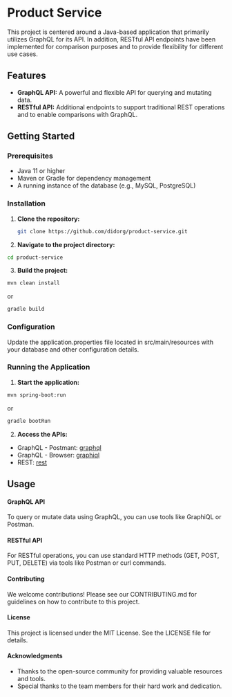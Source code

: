 # Product Service

This project is centered around a Java-based application that primarily utilizes GraphQL for its API. In addition, RESTful API endpoints have been implemented for comparison purposes and to provide flexibility for different use cases.

## Features

- **GraphQL API:** A powerful and flexible API for querying and mutating data.
- **RESTful API:** Additional endpoints to support traditional REST operations and to enable comparisons with GraphQL.

## Getting Started

### Prerequisites

- Java 11 or higher
- Maven or Gradle for dependency management
- A running instance of the database (e.g., MySQL, PostgreSQL)

### Installation

1. **Clone the repository:**
   ```sh
   git clone https://github.com/didorg/product-service.git

2. **Navigate to the project directory:**
  ```sh
cd product-service  
```
3. **Build the project:**
```sh
mvn clean install
```
or

```sh
gradle build
```

### Configuration
Update the application.properties file located in src/main/resources with your database and other configuration details.

### Running the Application
1. **Start the application:**
```sh
mvn spring-boot:run
```
or
```sh
gradle bootRun
```
2. **Access the APIs:**
 - GraphQL - Postmant: [graphql](http://localhost:8181/graphql)
 - GraphQL - Browser: [graphiql](http://localhost:8181/graphiql?path=/graphql)
 - REST: [rest](http://localhost:8181/products)



## Usage
#### GraphQL API
To query or mutate data using GraphQL, you can use tools like GraphiQL or Postman.

#### RESTful API
For RESTful operations, you can use standard HTTP methods (GET, POST, PUT, DELETE) via tools like Postman or curl commands.

#### Contributing
We welcome contributions! Please see our CONTRIBUTING.md for guidelines on how to contribute to this project.

#### License  
This project is licensed under the MIT License. See the LICENSE file for details.

#### Acknowledgments
 - Thanks to the open-source community for providing valuable resources and tools.
 - Special thanks to the team members for their hard work and dedication.
